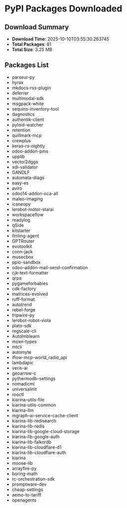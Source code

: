 # PyPI Packages Downloaded

## Download Summary
- **Download Time**: 2025-10-10T03:55:30.263745
- **Total Packages**: 81
- **Total Size**: 3.25 MB

## Packages List
- parseur-py
- hyrax
- mkdocs-rss-plugin
- deferrer
- multimodal-sdk
- msgpack-white
- sequins-inventory-tool
- dagnostics
- authentik-client
- pyloid-watcher
- retention
- quillmark-mcp
- crewplus
- keras-rs-nightly
- odoo-addon-pms
- upplib
- vector2dggs
- xdi-validator
- GANDLF
- automata-diags
- easy-es
- aviro
- odoo14-addon-oca-all
- maleo-imaging
- icsneopy
- lerobot-motor-starai
- workspaceflow
- readylog
- qSide
- kitstarter
- llmling-agent
- GPTRouter
- evotoolkit
- conn-jack
- musecbox
- ppio-sandbox
- odoo-addon-mail-send-confirmation
- cjk-text-formatter
- qrpa
- pygameforbabies
- cdk-factory
- matrices-evolved
- ruff-format
- autotrend
- rebel-forge
- tripwire-py
- lerobot-robot-viola
- plato-sdk
- regscale-cli
- AutoImblearn
- moxn-types
- mtcli
- automyte
- iflow-mcp-world_radio_api
- lambdapic
- veris-ai
- geoarrow-c
- pythermodb-settings
- nomadicml
- universalinit
- rooctl
- kiarina-utils-file
- kiarina-utils-common
- kiarina-llm
- mgraph-ai-service-cache-client
- kiarina-lib-redisearch
- kiarina-lib-redis
- kiarina-lib-google-cloud-storage
- kiarina-lib-google-auth
- kiarina-lib-falkordb
- kiarina-lib-cloudflare-d1
- kiarina-lib-cloudflare-auth
- kiarina
- moose-lib
- arrayfire-py
- boring-math
- rc-orchestration-sdk
- promptware-dev
- cheap-settings
- aemo-to-tariff
- openagents
